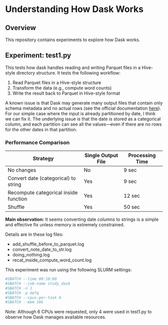 # Understanding How Dask Works

## Overview

This repository contains experiments to explore how Dask works.

## Experiment: test1.py

This tests how dask handles reading and writing Parquet files in a Hive-style directory structure. It tests the following workflow:

1. Read Parquet files in a Hive-style structure  
2. Transform the data (e.g., compute word counts)  
3. Write the result back to Parquet in Hive-style format  

A known issue is that Dask may generate many output files that contain only schema metadata and no actual rows (see the official documentation [here](https://docs.dask.org/en/latest/dataframe-hive.html)). For our simple case where the input is already partitioned by date, I think we can fix it. The underlying issue is that the date is stored as a categorical column, and each partition can see all the values—even if there are no rows for the other dates in that partition.

### Performance Comparison

| Strategy                              | Single Output File | Processing Time |
|---------------------------------------|---------------------|------------------|
| No changes                            | No                  | 9 sec            |
| Convert date (categorical) to string  | Yes                 | 9 sec            |
| Recompute categorical inside function | Yes                 | 12 sec           |
| Shuffle                               | Yes                 | 50 sec           |

**Main observation:** It seems converting date columns to strings is a simple and effective fix unless memory is extremely constrained.

Details are in these log files:
- add_shuffle_before_to_parquet.log
- convert_note_date_to_str.log
- doing_nothing.log
- recat_inside_compute_word_count.log

This experiment was run using the following SLURM settings:

```bash
#SBATCH --time 00:10:00
#SBATCH --job-name study_dask
#SBATCH -n 1
#SBATCH -p defq
#SBATCH --cpus-per-task 6
#SBATCH --mem 16G
```

Note: Although 6 CPUs were requested, only 4 were used in test1.py to observe how Dask manages available resources.